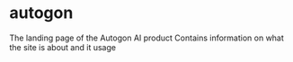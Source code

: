 # autogon
The landing page of the Autogon AI product
Contains information on what the site is about and it usage
